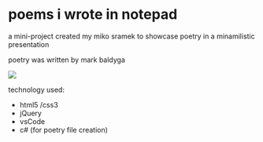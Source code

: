 # poems i wrote in notepad
a mini-project created my miko sramek to showcase poetry in a minamilistic presentation

poetry was written by mark baldyga

![](https://scontent-yyz1-1.xx.fbcdn.net/v/t1.15752-9/79626942_490798894976040_2408081557483945984_n.png?_nc_cat=111&_nc_ohc=nYcJXDK4Fb4AQkTbpIl-Y8a9rg_Vm5oJGJmp2HDGoLKWdVkw-i_O2TU2Q&_nc_ht=scontent-yyz1-1.xx&oh=b12df40a592aa0e9dbf86f4573efa21e&oe=5E7023C5)

technology used:
 - html5 /css3
 - jQuery
 - vsCode
 - c# (for poetry file creation)

